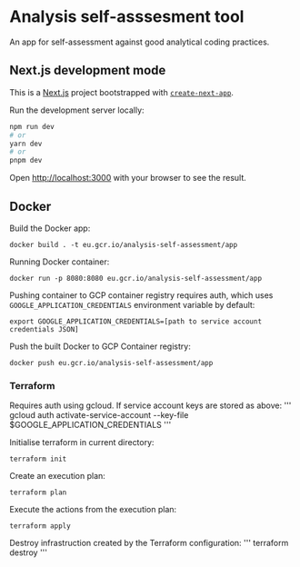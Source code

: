 # Analysis self-asssesment tool
An app for self-assessment against good analytical coding practices.

## Next.js development mode

This is a [Next.js](https://nextjs.org/) project bootstrapped with [`create-next-app`](https://github.com/vercel/next.js/tree/canary/packages/create-next-app).

Run the development server locally:

```bash
npm run dev
# or
yarn dev
# or
pnpm dev
```

Open [http://localhost:3000](http://localhost:3000) with your browser to see the result.


## Docker

Build the Docker app:
```
docker build . -t eu.gcr.io/analysis-self-assessment/app
```

Running Docker container:
```
docker run -p 8080:8080 eu.gcr.io/analysis-self-assessment/app
```

Pushing container to GCP container registry requires auth, which uses `GOOGLE_APPLICATION_CREDENTIALS` environment variable by default:
```
export GOOGLE_APPLICATION_CREDENTIALS=[path to service account credentials JSON]
```

Push the built Docker to GCP Container registry:
```
docker push eu.gcr.io/analysis-self-assessment/app
```

### Terraform

Requires auth using gcloud. If service account keys are stored as above:
'''
gcloud auth activate-service-account --key-file $GOOGLE_APPLICATION_CREDENTIALS
'''

Initialise terraform in current directory:
```
terraform init
```

Create an execution plan:
```
terraform plan
```

Execute the actions from the execution plan:
```
terraform apply
```

Destroy infrastruction created by the Terraform configuration:
'''
terraform destroy
'''